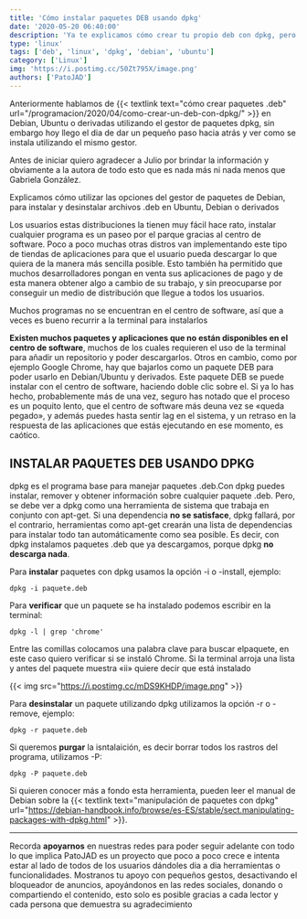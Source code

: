 ```yaml
---
title: 'Cómo instalar paquetes DEB usando dpkg'
date: '2020-05-20 06:40:00'
description: 'Ya te explicamos cómo crear tu propio deb con dpkg, pero nos falto explicar como instalarlo, ya no tenes mas dudas asi se instala un deb con dpkg.'
type: 'linux'
tags: ['deb', 'linux', 'dpkg', 'debian', 'ubuntu']
category: ['Linux']
img: 'https://i.postimg.cc/50Zt795X/image.png'
authors: ['PatoJAD']
---
```


Anteriormente hablamos de {{< textlink text="cómo crear paquetes .deb" url="/programacion/2020/04/como-crear-un-deb-con-dpkg/" >}} en Debian, Ubuntu o derivadas utilizando el gestor de paquetes dpkg, sin embargo hoy llego el dia de dar un pequeño paso hacia atrás y ver como se instala utilizando el mismo gestor.

Antes de iniciar quiero agradecer a Julio por brindar la información y obviamente a la autora de todo esto que es nada más ni nada menos que Gabriela González.

Explicamos cómo utilizar las opciones del gestor de paquetes de Debian, para instalar y desinstalar archivos .deb en Ubuntu, Debian o derivados

Los usuarios estas distribuciones la tienen muy fácil hace rato, instalar cualquier programa es un paseo por el parque gracias al centro de software. Poco a poco muchas otras distros van implementando este tipo de tiendas de aplicaciones para que el usuario pueda descargar lo que quiera de la manera más sencilla posible. Esto también ha permitido que muchos desarrolladores pongan en venta sus aplicaciones de pago y de esta manera obtener algo a cambio de su trabajo, y sin preocuparse por conseguir un medio de distribución que llegue a todos los usuarios.

Muchos programas no se encuentran en el centro de software, así que a veces es bueno recurrir a la terminal para instalarlos

**Existen muchos paquetes y aplicaciones que no están disponibles en el centro de software**, muchos de los cuales requieren el uso de la terminal para añadir un repositorio y poder descargarlos. Otros en cambio, como por ejemplo Google Chrome, hay que bajarlos como un paquete DEB para poder usarlo en Debian/Ubuntu y derivados. Este paquete DEB se puede instalar con el centro de software, haciendo doble clic sobre el. Si ya lo has hecho, probablemente más de una vez, seguro has notado que el proceso es un poquito lento, que el centro de software más deuna vez se «queda pegado», y además puedes hasta sentir lag en el sistema, y un retraso en la respuesta de las aplicaciones que estás ejecutando en ese momento, es caótico.

## INSTALAR PAQUETES DEB USANDO DPKG

dpkg es el programa base para manejar paquetes .deb.Con dpkg puedes instalar, remover y obtener información sobre cualquier paquete .deb. Pero, se debe ver a dpkg como una herramienta de sistema que trabaja en conjunto con apt-get. Si una dependencia **no se satisface**, dpkg fallará, por el contrario, herramientas como apt-get crearán una lista de dependencias para instalar todo tan automáticamente como sea posible. Es decir, con dpkg instalamos paquetes .deb que ya descargamos, porque dpkg **no descarga nada**.

Para **instalar** paquetes con dpkg usamos la opción -i o -install, ejemplo:

    dpkg -i paquete.deb

Para **verificar** que un paquete se ha instalado podemos escribir en la terminal:

    dpkg -l | grep 'chrome'

Entre las comillas colocamos una palabra clave para buscar elpaquete, en este caso quiero verificar si se instaló Chrome. Si la terminal arroja una lista y antes del paquete muestra «ii» quiere decir que está instalado

{{< img src="https://i.postimg.cc/mDS9KHDP/image.png" >}}

Para **desinstalar** un paquete utilizando dpkg utilizamos la opción -r o -remove, ejemplo:

    dpkg -r paquete.deb

Si queremos **purgar** la isntalaición, es decir borrar todos los rastros del programa, utilizamos -P:

    dpkg -P paquete.deb

Si quieren conocer más a fondo esta herramienta, pueden leer el manual de Debian sobre la {{< textlink text="manipulación de paquetes con dpkg" url="https://debian-handbook.info/browse/es-ES/stable/sect.manipulating-packages-with-dpkg.html" >}}.

---

Recorda **apoyarnos** en nuestras redes para poder seguir adelante con todo lo que implica PatoJAD es un proyecto que poco a poco crece e intenta estar al lado de todos de los usuarios dándoles dia a dia herramientas o funcionalidades. Mostranos tu apoyo con pequeños gestos, desactivando el bloqueador de anuncios, apoyándonos en las redes sociales, donando o compartiendo el contenido, esto solo es posible gracias a cada lector y cada persona que demuestra su agradecimiento
